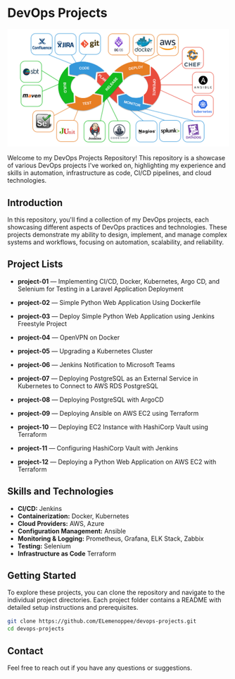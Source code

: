 # DevOps Projects

![alt text](Images/image.png)

Welcome to my DevOps Projects Repository! This repository is a showcase of various DevOps projects I've worked on, highlighting my experience and skills in automation, infrastructure as code, CI/CD pipelines, and cloud technologies.

## Introduction
In this repository, you'll find a collection of my DevOps projects, each showcasing different aspects of DevOps practices and technologies. These projects demonstrate my ability to design, implement, and manage complex systems and workflows, focusing on automation, scalability, and reliability.

## Project Lists

+ **project-01** — Implementing CI/CD, Docker, Kubernetes, Argo CD, and Selenium for Testing in a Laravel Application Deployment

+ **project-02** — Simple Python Web Application Using Dockerfile

+ **project-03** — Deploy Simple Python Web Application using Jenkins Freestyle Project

+ **project-04** — OpenVPN on Docker

+ **project-05** — Upgrading a Kubernetes Cluster
  
+ **project-06** — Jenkins Notification to Microsoft Teams

+ **project-07** — Deploying PostgreSQL as an External Service in Kubernetes to Connect to AWS RDS PostgreSQL

+ **project-08** — Deploying PostgreSQL with ArgoCD 

+ **project-09** — Deploying Ansible on AWS EC2 using Terraform

+ **project-10** — Deploying EC2 Instance with HashiCorp Vault using Terraform

+ **project-11** — Configuring HashiCorp Vault with Jenkins

+ **project-12** — Deploying a Python Web Application on AWS EC2 with Terraform

## Skills and Technologies
- **CI/CD:** Jenkins
- **Containerization:** Docker, Kubernetes
- **Cloud Providers:** AWS, Azure
- **Configuration Management:** Ansible
- **Monitoring & Logging:** Prometheus, Grafana, ELK Stack, Zabbix
- **Testing:** Selenium
- **Infrastructure as Code** Terraform

## Getting Started
To explore these projects, you can clone the repository and navigate to the individual project directories. Each project folder contains a README with detailed setup instructions and prerequisites.

```bash
git clone https://github.com/ELemenoppee/devops-projects.git
cd devops-projects
```

## Contact
Feel free to reach out if you have any questions or suggestions. 
